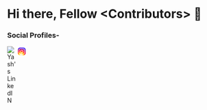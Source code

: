 # Hi there, Fellow \<Contributors>  👋

### Social Profiles- 
<a href="https://www.linkedin.com/in/yash-bansal-a99208190/">
  <img align="left" alt="Yash's LinkedIN" width="22px" src="https://raw.githubusercontent.com/peterthehan/peterthehan/master/assets/linkedin.svg" />
</a>
<a href="https://www.instagram.com/_yash__bansal_/">
  <img align="left" alt="Yash's Instagram" width="24px" src="https://github.com/yashbansal130/yashbansal130/blob/main/icons8-instagram.svg" />
</a>


<!--
**yashbansal130/yashbansal130** is a ✨ _special_ ✨ repository because its `README.md` (this file) appears on your GitHub profile.

Here are some ideas to get you started:

- 🔭 I’m currently working on ...
- 🌱 I’m currently learning ...
- 👯 I’m looking to collaborate on ...
- 🤔 I’m looking for help with ...
- 💬 Ask me about ...
- 📫 How to reach me: ...
- 😄 Pronouns: ...
- ⚡ Fun fact: ...
-->

